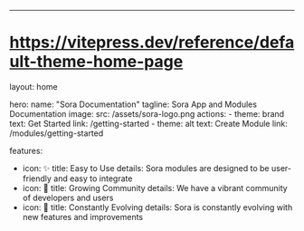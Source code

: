 ---
# https://vitepress.dev/reference/default-theme-home-page
layout: home

hero:
  name: "Sora Documentation"
  tagline: Sora App and Modules Documentation
  image:
    src: /assets/sora-logo.png
  actions:
    - theme: brand
      text: Get Started
      link: /getting-started
    - theme: alt
      text: Create Module
      link: /modules/getting-started

features:
  - icon: ✨
    title: Easy to Use
    details: Sora modules are designed to be user-friendly and easy to integrate
  - icon: 🌱
    title: Growing Community
    details: We have a vibrant community of developers and users
  - icon: 🚀
    title: Constantly Evolving
    details: Sora is constantly evolving with new features and improvements